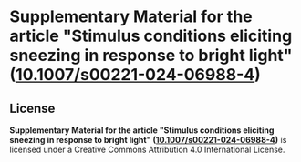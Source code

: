 # Supplementary Material for the article "Stimulus conditions eliciting sneezing in response to bright light" ([10.1007/s00221-024-06988-4](https://doi.org/10.1007/s00221-024-06988-4))

## License

**Supplementary Material for the article "Stimulus conditions eliciting sneezing in response to bright light" ([10.1007/s00221-024-06988-4](https://doi.org/10.1007/s00221-024-06988-4))** is licensed under a Creative Commons Attribution 4.0 International License.
